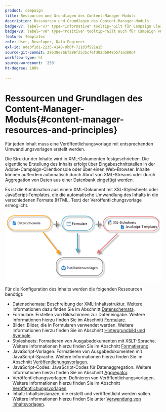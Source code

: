 ```yaml
---
product: campaign
title: Ressourcen und Grundlagen des Content-Manager-Moduls
description: Ressourcen und Grundlagen des Content-Manager-Moduls
badge-v7: label="v7" type="Informative" tooltip="Gilt für Campaign Classic v7"
badge-v8: label="v8" type="Positive" tooltip="Gilt auch für Campaign v8"
feature: Templates
role: User, Developer, Data Engineer
exl-id: ade3f1d1-2235-4148-9b6f-721d3f521a15
source-git-commit: 28638e76bf286f253bc7efd02db848b571ad88c4
workflow-type: ht
source-wordcount: '250'
ht-degree: 100%

---
```


# Ressourcen und Grundlagen des Content-Manager-Moduls{#content-manager-resources-and-principles}


Für jeden Inhalt muss eine Veröffentlichungsvorlage mit entsprechenden Umwandlungsvorlagen erstellt werden.

Die Struktur der Inhalte wird in XML-Dokumenten festgeschrieben. Die eigentliche Erstellung des Inhalts erfolgt über Eingabeschnittstellen in der Adobe-Campaign-Clientkonsole oder über einen Web-Browser. Inhalte können außerdem automatisch durch Abruf von XML-Streams oder durch Aggregation von Daten aus einer Datenbank eingefügt werden.

Es ist die Kombination aus einem XML-Dokument mit XSL-Stylesheets oder JavaScript-Templates, die die automatische Umwandlung des Inhalts in die verschiedenen Formate (HTML, Text) der Veröffentlichungsvorlage ermöglicht.

![](assets/d_ncs_content_process.png)

Für die Konfiguration des Inhalts werden die folgenden Ressourcen benötigt:

* Datenschemata: Beschreibung der XML-Inhaltsstruktur. Weitere Informationen dazu finden Sie im Abschnitt [Datenschemata](data-schemas.md).
* Formulare: Erstellen von Bildschirmen zur Dateneingabe. Weitere Informationen hierzu finden Sie im Abschnitt [Formulare](input-forms.md).
* Bilder: Bilder, die in Formularen verwendet werden. Weitere Informationen hierzu finden Sie im Abschnitt [Hintergrundbild und Symbole](formatting.md#image-management).
* Stylesheets: Formatieren von Ausgabedokumenten mit XSLT-Sprache. Weitere Informationen hierzu finden Sie im Abschnitt [Formatierung](formatting.md).
* JavaScript-Vorlagen: Formatieren von Ausgabedokumenten mit JavaScript-Sprache. Weitere Informationen hierzu finden Sie im Abschnitt [Veröffentlichungsvorlagen](publication-templates.md).
* JavaScript-Codes: JavaScript-Codes für Datenaggregation. Weitere Informationen hierzu finden Sie im Abschnitt [Aggregator](publication-templates.md#aggregator).
* Veröffentlichungsvorlagen: Definieren von Veröffentlichungsvorlagen. Weitere Informationen hierzu finden Sie im Abschnitt [Veröffentlichungsvorlagen](publication-templates.md).
* Inhalt: Inhaltsinstanzen, die erstellt und veröffentlicht werden sollen. Weitere Informationen hierzu finden Sie unter [Verwendung von Inhaltsvorlagen](using-a-content-template.md).
